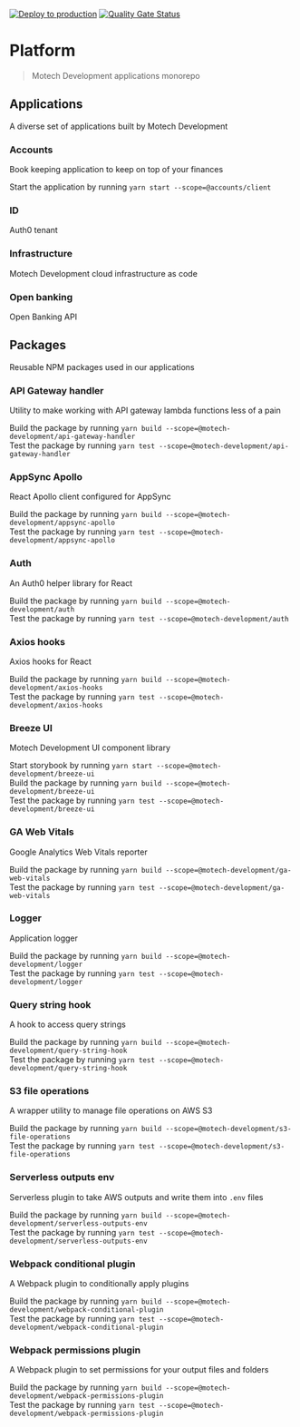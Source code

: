 [![Deploy to production](https://github.com/motech-development/platform/actions/workflows/deploy-to-production.yml/badge.svg)](https://github.com/motech-development/platform/actions/workflows/deploy-to-production.yml)
[![Quality Gate Status](https://sonarcloud.io/api/project_badges/measure?project=motech-development_platform&metric=alert_status)](https://sonarcloud.io/dashboard?id=motech-development_platform)

# Platform

> Motech Development applications monorepo

## Applications

A diverse set of applications built by Motech Development

### Accounts

Book keeping application to keep on top of your finances

Start the application by running `yarn start --scope=@accounts/client`

### ID

Auth0 tenant

### Infrastructure

Motech Development cloud infrastructure as code

### Open banking

Open Banking API

## Packages

Reusable NPM packages used in our applications

### API Gateway handler

Utility to make working with API gateway lambda functions less of a pain

Build the package by running `yarn build --scope=@motech-development/api-gateway-handler`\
Test the package by running `yarn test --scope=@motech-development/api-gateway-handler`

### AppSync Apollo

React Apollo client configured for AppSync

Build the package by running `yarn build --scope=@motech-development/appsync-apollo`\
Test the package by running `yarn test --scope=@motech-development/appsync-apollo`

### Auth

An Auth0 helper library for React

Build the package by running `yarn build --scope=@motech-development/auth`\
Test the package by running `yarn test --scope=@motech-development/auth`

### Axios hooks

Axios hooks for React

Build the package by running `yarn build --scope=@motech-development/axios-hooks`\
Test the package by running `yarn test --scope=@motech-development/axios-hooks`

### Breeze UI

Motech Development UI component library

Start storybook by running `yarn start --scope=@motech-development/breeze-ui`\
Build the package by running `yarn build --scope=@motech-development/breeze-ui`\
Test the package by running `yarn test --scope=@motech-development/breeze-ui`

### GA Web Vitals

Google Analytics Web Vitals reporter

Build the package by running `yarn build --scope=@motech-development/ga-web-vitals`\
Test the package by running `yarn test --scope=@motech-development/ga-web-vitals`

### Logger

Application logger

Build the package by running `yarn build --scope=@motech-development/logger`\
Test the package by running `yarn test --scope=@motech-development/logger`

### Query string hook

A hook to access query strings

Build the package by running `yarn build --scope=@motech-development/query-string-hook`\
Test the package by running `yarn test --scope=@motech-development/query-string-hook`

### S3 file operations

A wrapper utility to manage file operations on AWS S3

Build the package by running `yarn build --scope=@motech-development/s3-file-operations`\
Test the package by running `yarn test --scope=@motech-development/s3-file-operations`

### Serverless outputs env

Serverless plugin to take AWS outputs and write them into `.env` files

Build the package by running `yarn build --scope=@motech-development/serverless-outputs-env`\
Test the package by running `yarn test --scope=@motech-development/serverless-outputs-env`

### Webpack conditional plugin

A Webpack plugin to conditionally apply plugins

Build the package by running `yarn build --scope=@motech-development/webpack-conditional-plugin`\
Test the package by running `yarn test --scope=@motech-development/webpack-conditional-plugin`

### Webpack permissions plugin

A Webpack plugin to set permissions for your output files and folders

Build the package by running `yarn build --scope=@motech-development/webpack-permissions-plugin`\
Test the package by running `yarn test --scope=@motech-development/webpack-permissions-plugin`
